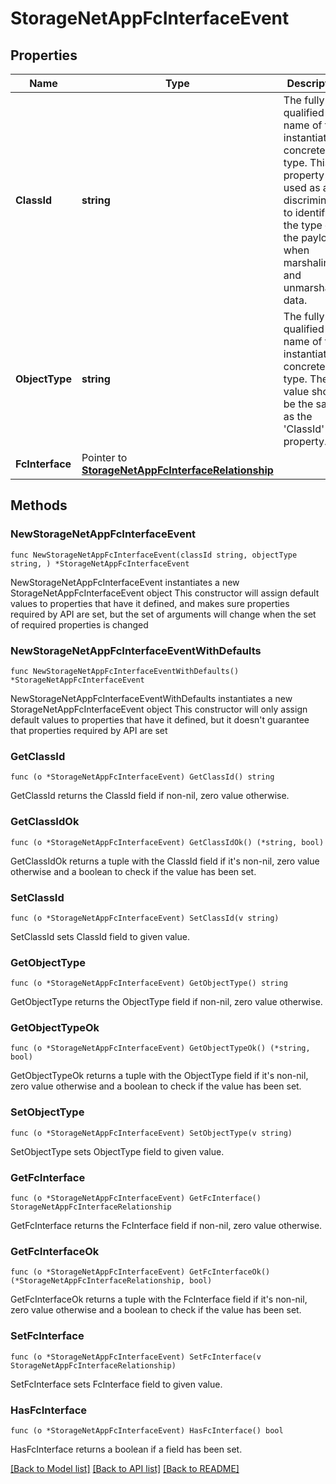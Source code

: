 # StorageNetAppFcInterfaceEvent

## Properties

Name | Type | Description | Notes
------------ | ------------- | ------------- | -------------
**ClassId** | **string** | The fully-qualified name of the instantiated, concrete type. This property is used as a discriminator to identify the type of the payload when marshaling and unmarshaling data. | [default to "storage.NetAppFcInterfaceEvent"]
**ObjectType** | **string** | The fully-qualified name of the instantiated, concrete type. The value should be the same as the &#39;ClassId&#39; property. | [default to "storage.NetAppFcInterfaceEvent"]
**FcInterface** | Pointer to [**StorageNetAppFcInterfaceRelationship**](StorageNetAppFcInterfaceRelationship.md) |  | [optional] 

## Methods

### NewStorageNetAppFcInterfaceEvent

`func NewStorageNetAppFcInterfaceEvent(classId string, objectType string, ) *StorageNetAppFcInterfaceEvent`

NewStorageNetAppFcInterfaceEvent instantiates a new StorageNetAppFcInterfaceEvent object
This constructor will assign default values to properties that have it defined,
and makes sure properties required by API are set, but the set of arguments
will change when the set of required properties is changed

### NewStorageNetAppFcInterfaceEventWithDefaults

`func NewStorageNetAppFcInterfaceEventWithDefaults() *StorageNetAppFcInterfaceEvent`

NewStorageNetAppFcInterfaceEventWithDefaults instantiates a new StorageNetAppFcInterfaceEvent object
This constructor will only assign default values to properties that have it defined,
but it doesn't guarantee that properties required by API are set

### GetClassId

`func (o *StorageNetAppFcInterfaceEvent) GetClassId() string`

GetClassId returns the ClassId field if non-nil, zero value otherwise.

### GetClassIdOk

`func (o *StorageNetAppFcInterfaceEvent) GetClassIdOk() (*string, bool)`

GetClassIdOk returns a tuple with the ClassId field if it's non-nil, zero value otherwise
and a boolean to check if the value has been set.

### SetClassId

`func (o *StorageNetAppFcInterfaceEvent) SetClassId(v string)`

SetClassId sets ClassId field to given value.


### GetObjectType

`func (o *StorageNetAppFcInterfaceEvent) GetObjectType() string`

GetObjectType returns the ObjectType field if non-nil, zero value otherwise.

### GetObjectTypeOk

`func (o *StorageNetAppFcInterfaceEvent) GetObjectTypeOk() (*string, bool)`

GetObjectTypeOk returns a tuple with the ObjectType field if it's non-nil, zero value otherwise
and a boolean to check if the value has been set.

### SetObjectType

`func (o *StorageNetAppFcInterfaceEvent) SetObjectType(v string)`

SetObjectType sets ObjectType field to given value.


### GetFcInterface

`func (o *StorageNetAppFcInterfaceEvent) GetFcInterface() StorageNetAppFcInterfaceRelationship`

GetFcInterface returns the FcInterface field if non-nil, zero value otherwise.

### GetFcInterfaceOk

`func (o *StorageNetAppFcInterfaceEvent) GetFcInterfaceOk() (*StorageNetAppFcInterfaceRelationship, bool)`

GetFcInterfaceOk returns a tuple with the FcInterface field if it's non-nil, zero value otherwise
and a boolean to check if the value has been set.

### SetFcInterface

`func (o *StorageNetAppFcInterfaceEvent) SetFcInterface(v StorageNetAppFcInterfaceRelationship)`

SetFcInterface sets FcInterface field to given value.

### HasFcInterface

`func (o *StorageNetAppFcInterfaceEvent) HasFcInterface() bool`

HasFcInterface returns a boolean if a field has been set.


[[Back to Model list]](../README.md#documentation-for-models) [[Back to API list]](../README.md#documentation-for-api-endpoints) [[Back to README]](../README.md)


